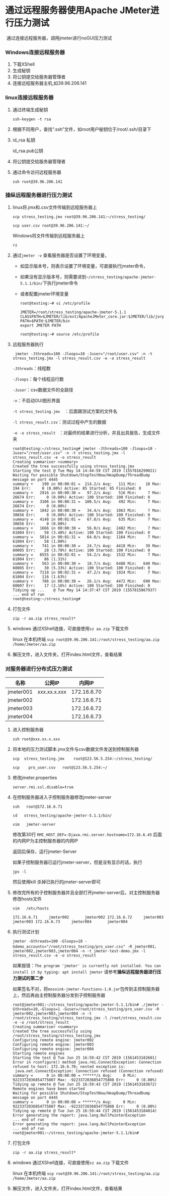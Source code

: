# 通过远程服务器使用Apache JMeter进行压力测试

​	通过连接远程服务器，调用jmeter进行noGUI压力测试

### Windows连接远程服务器

1.	下载XShell
  2.	生成秘钥
  3.	将公钥提交给服务器管理者
  4.	连接远程服务器主机,如39.96.206.141

###  linux连接远程服务器

 1. 通过终端生成秘钥

    `ssh-keygen -t rsa `

 2. 根据不同用户，查找“.ssh”文件，如root用户秘钥位于/root/.ssh/目录下

 3. id_rsa 私钥

    id_rsa.pub公钥

 4. 将公钥提交给服务器管理者

 5. 通过命令访问远程服务器

    `ssh root@39.96.206.141`

    

    

### 操纵远程服务器进行压力测试

1. linux将.jmx和.csv文件传输到远程服务器上

   `scp stress_testing.jmx root@39.96.206.141:~/stress_testing/`

   `scp user.csv root@39.96.206.141:~/`

   Windows将文件传输到远程服务器上

   `rz`

2. 通过`jmeter -v` 查看服务器是否设置了环境变量，

   + 如显示版本号，则表示设置了环境变量，可直接执行jmeter命令，

   + 如果没有显示版本号，则需要进到`~/stress_testing/apache-jmeter-5.1.1/bin/`下执行jmeter命令

   + 或者配置jmeter环境变量

     ```
     root@testing:~# vi /etc/profile
     
     JMETER=/root/stress_testing/apache-jmeter-5.1.1
     CLASSPATH=$JMETER/lib/ext/ApacheJMeter_core.jar:$JMETER/lib/jorphan.jar:$CLASSPATH
     PATH=$PATH:$JMETER/bin
     export JMETER PATH
     
     root@testing:~# source /etc/profile
     ```

3. 远程服务器执行

   ` jmeter -Jthreads=100 -Jloops=10 -Juser="/root/user.csv" -n -t stress_testing.jmx -l stress_result.csv -e -o stress_result`

   `-Jthreads`：线程数

   `-Jloops`：每个线程运行数

   `-Juser`：csv数据文件的全路径

   `-n`：不启动GUI图形界面

   `-t stress_testing.jmx  `：后面跟测试方案的文件名

   `-l stress_result.csv`：测试过程中产生的数据

   `-e -o stress_result ` ：对最终的结果进行分析，并且出具报告，生成文件夹

   ```
   root@testing:~/stress_testing# jmeter -Jthreads=100 -Jloops=10 -Juser="/root/user.csv" -n -t stress_testing.jmx -l stress_result.csv -e -o stress_result
   Creating summariser <summary>
   Created the tree successfully using stress_testing.jmx
   Starting the test @ Tue May 14 14:44:59 CST 2019 (1557816299021)
   Waiting for possible Shutdown/StopTestNow/HeapDump/ThreadDump message on port 4445
   summary +    190 in 00:00:01 =  214.2/s Avg:   111 Min:    18 Max:   194 Err:     0 (0.00%) Active: 85 Started: 85 Finished: 0
   summary +   2916 in 00:00:30 =   97.2/s Avg:   516 Min:     7 Max: 26674 Err:     0 (0.00%) Active: 100 Started: 100 Finished: 0
   summary =   3106 in 00:00:31 =  100.5/s Avg:   492 Min:     7 Max: 26674 Err:     0 (0.00%)
   summary +   1042 in 00:00:30 =   34.4/s Avg:  1063 Min:     7 Max: 30656 Err:     0 (0.00%) Active: 100 Started: 100 Finished: 0
   summary =   4148 in 00:01:01 =   67.8/s Avg:   635 Min:     7 Max: 30656 Err:     0 (0.00%)
   summary +   1666 in 00:00:30 =   56.0/s Avg:  2482 Min:     7 Max: 61004 Err:    58 (3.48%) Active: 100 Started: 100 Finished: 0
   summary =   5814 in 00:01:31 =   64.0/s Avg:  1164 Min:     7 Max: 61004 Err:    58 (1.00%)
   summary +    741 in 00:00:30 =   24.7/s Avg:  4418 Min:    39 Max: 60005 Err:    28 (3.78%) Active: 100 Started: 100 Finished: 0
   summary =   6555 in 00:02:01 =   54.2/s Avg:  1532 Min:     7 Max: 61004 Err:    86 (1.31%)
   summary +    563 in 00:00:30 =   18.7/s Avg:  6488 Min:   640 Max: 60005 Err:    30 (5.33%) Active: 100 Started: 100 Finished: 0
   summary =   7118 in 00:02:31 =   47.2/s Avg:  1924 Min:     7 Max: 61004 Err:   116 (1.63%)
   summary +    786 in 00:00:30 =   26.1/s Avg:  4472 Min:   690 Max: 60007 Err:    17 (2.16%) Active: 100 Started: 100 Finished: 0
   Tidying up ...    @ Tue May 14 14:37:47 CST 2019 (1557815867937)
   ... end of run
   root@testing:~/stress_testing#
   ```

4. 打包文件

   `zip -r aa.zip stress_result*`

5. windows 通过XShell连接，可直接使用`sz aa.zip` 下载文件

   linux 在本机终端 `scp root@39.96.206.141:/root/stress_testing/aa.zip /home/Jmeter/aa.zip`

6. 解压文件，进入文件夹，打开index.html文件，查看结果



### 对服务器进行分布式压力测试

| 名称      | 公网IP       | 内网IP      |
| --------- | ------------ | ----------- |
| jmeter001 | xxx.xx.x.xxx | 172.16.6.70 |
| jmeter002 |              | 172.16.6.71 |
| jmeter003 |              | 172.16.6.72 |
| jmeter004 |              | 172.16.6.73 |



1. 进入控制服务器

   `ssh root@xxx.xx.x.xxx`

2. 将本地的压力测试脚本.jmx文件与csv数据文件发送到控制服务器

   `scp  stress_testing.jmx    root@123.56.5.254:~/stress_testing/`

   `scp    pro_user.csv   root@123.56.5.254:~/  `

3. 修改jmeter.properties

   `server.rmi.ssl.disable=true`

4. 在控制服务器进入子控制服务器修改jmeter-server

   `ssh   root@172.16.6.71`

   `cd   stress_testing/apache-jmeter-5.1.1/bin/`

   `vim   jmeter-server`

   修改第30行 `RMI_HOST_DEF=-Djava.rmi.server.hostname=172.16.6.45` 后面的内网IP为主控制服务器的内网IP

   返回后保存，运行jmeter-Server

   如果子控制服务器已运行jmeter-server，但是没有显示的话，执行

   `jps -l`

   然后使用kill 杀掉已执行的jmeter-server即可

5. 修改完所有的子控制服务器并且全部打开jmeter-server后，对主控制服务器修改hosts文件

   `vim   /etc/hosts`

   `172.16.6.71     jmeter002       jmeter002
    172.16.6.72     jmeter003       jmeter003
    172.16.6.73     jmeter004       jmeter004`

6. 执行测试计划

   `jmeter -Gthreads=100 -Gloops=10 -Gdemo_accounts="/root/stress_testing/pro_user.csv" -R jmeter001，jmeter002,jmeter003,jmeter004 -n -t jmeter-test-demo.jmx -l stress_result.csv -e -o stress_result`

   

   如果报错：`The program 'jmeter' is currently not installed. You can install it by typing:
   apt install jmeter` 请参考**操纵远程服务器进行压力测试的第二步**

   如果签名不对，将`mosoink-jmeter-functions-1.0.jar`包传到主控制服务器上，然后再由主控制服务器分发到子控制服务器

   ```
   root@jmeter001:~/stress_testing/apache-jmeter-5.1.1/bin# ./jmeter -Gthreads=10,-Gloops=1 -Guser=/root/stress_testing/pro_user.csv -R jmeter002,jmeter003,jmeter004 -n -t /root/stress_testing/stress_testing.jmx -l /root/stress_result.csv -e -o /root/stress_result
   Creating summariser <summary>
   Created the tree successfully using /root/stress_testing/stress_testing.jmx
   Configuring remote engine: jmeter002
   Configuring remote engine: jmeter003
   Configuring remote engine: jmeter004
   Starting remote engines
   Starting the test @ Tue Jun 25 16:59:42 CST 2019 (1561453182601)
   Error in rconfigure() method java.rmi.ConnectException: Connection refused to host: 172.16.6.70; nested exception is: 
   	java.net.ConnectException: Connection refused (Connection refused)
   summary =      0 in 00:00:00 = ******/s Avg:     0 Min: 9223372036854775807 Max: -9223372036854775808 Err:     0 (0.00%)
   Tidying up remote @ Tue Jun 25 16:59:43 CST 2019 (1561453183672)
   Remote engines have been started
   Waiting for possible Shutdown/StopTestNow/HeapDump/ThreadDump message on port 4445
   summary =      0 in 00:00:00 = ******/s Avg:     0 Min: 9223372036854775807 Max: -9223372036854775808 Err:     0 (0.00%)
   Tidying up remote @ Tue Jun 25 16:59:44 CST 2019 (1561453184014)
   Error generating the report: java.lang.NullPointerException
   ... end of run
   Error generating the report: java.lang.NullPointerException
   ... end of run
   root@jmeter001:~/stress_testing/apache-jmeter-5.1.1/bin# 
   ```

7. 打包文件

   `zip -r aa.zip stress_result*`

8. windows 通过XShell连接，可直接使用`sz aa.zip` 下载文件

   linux 在本机终端 `scp root@39.96.206.141:/root/stress_testing/aa.zip /home/Jmeter/aa.zip`

9. 解压文件，进入文件夹，打开index.html文件，查看结果